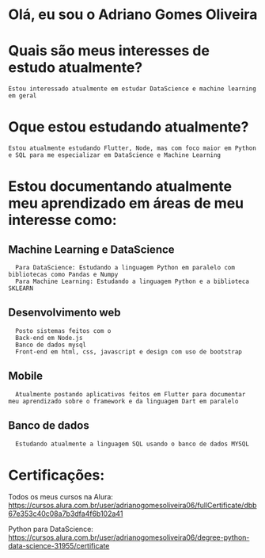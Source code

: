 # Olá, eu sou o Adriano Gomes Oliveira
  # Quais são meus interesses de estudo atualmente?
    Estou interessado atualmente em estudar DataScience e machine learning em geral
  # Oque estou estudando atualmente?
    Estou atualmente estudando Flutter, Node, mas com foco maior em Python e SQL para me especializar em DataScience e Machine Learning
  # Estou documentando atualmente meu aprendizado em áreas de meu interesse como:
   ## Machine Learning e DataScience
      Para DataScience: Estudando a linguagem Python em paralelo com bibliotecas como Pandas e Numpy
      Para Machine Learning: Estudando a linguagem Python e a biblioteca SKLEARN
   ## Desenvolvimento web
      Posto sistemas feitos com o
      Back-end em Node.js
      Banco de dados mysql
      Front-end em html, css, javascript e design com uso de bootstrap
   ## Mobile
      Atualmente postando aplicativos feitos em Flutter para documentar meu aprendizado sobre o framework e da linguagem Dart em paralelo
   ## Banco de dados
      Estudando atualmente a linguagem SQL usando o banco de dados MYSQL

  # Certificações:  
   Todos os meus cursos na Alura: https://cursos.alura.com.br/user/adrianogomesoliveira06/fullCertificate/dbb67e353c40c08a7b3dfa4f6b102a41
  
   Python para DataScience: https://cursos.alura.com.br/user/adrianogomesoliveira06/degree-python-data-science-31955/certificate
   
      

<!---
adriano06-tech/adriano06-tech is a ✨ special ✨ repository because its `README.md` (this file) appears on your GitHub profile.
You can click the Preview link to take a look at your changes.
--->
